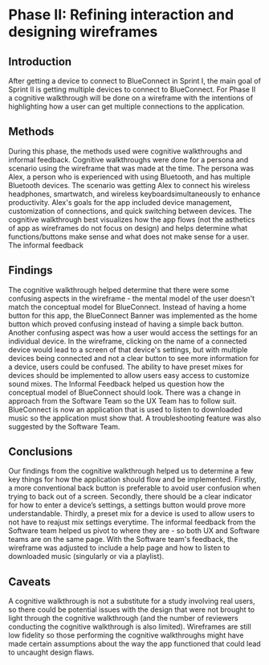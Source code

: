 # Phase II: Refining interaction and designing wireframes

## Introduction

After getting a device to connect to BlueConnect in Sprint I, the main goal of Sprint II is getting multiple devices to connect to BlueConnect. For Phase II a cognitive walkthrough will be done on a wireframe with the intentions of highlighting how a user can get multiple connections to the application.

## Methods

During this phase, the methods used were cognitive walkthroughs and informal feedback. Cognitive walkthroughs were done for a persona and scenario using the wireframe that was made at the time. The persona was Alex, a person who is experienced with using Bluetooth, and has multiple Bluetooth devices. The scenario was getting Alex to connect his wireless headphones, smartwatch, and wireless keyboardsimultaneously to enhance productivity. Alex's goals for the app included device management, customization of connections, and quick switching between devices. The cognitive walkthrough best visualizes how the app flows (not the asthetics of app as wireframes do not focus on design) and helps determine what functions/buttons make sense and what does not make sense for a user. The informal feedback

## Findings

The cognitive walkthrough helped determine that there were some confusing aspects in the wireframe - the mental model of the user doesn't match the conceptual model for BlueConnect. Instead of having a home button for this app, the BlueConnect Banner was implemented as the home button which proved confusing instead of having a simple back button. Another confusing aspect was how a user would access the settings for an individual device. In the wireframe, clicking on the name of a connected device would lead to a screen of that device's settings, but with multiple devices being connected and not a clear button to see more information for a device, users could be confused. The ability to have preset mixes for devices should be implemented to allow users easy access to customize sound mixes. The Informal Feedback helped us question how the conceptual model of BlueConnect should look. There was a change in approach from the Software Team so the UX Team has to follow suit. BlueConnect is now an application that is used to listen to downloaded music so the application must show that. A troubleshooting feature was also suggested by the Software Team.

## Conclusions

Our findings from the cognitive walkthrough helped us to determine a few key things for how the application should flow and be implemented.  Firstly, a more conventional back button is preferable to avoid user confusion when trying to back out of a screen.  Secondly, there should be a clear indicator for how to enter a device’s settings, a settings button would prove more understandable. Thirdly, a preset mix for a device is used to allow users to not have to reajust mix settings everytime. The informal feedback from the Software team helped us pivot to where they are - so both UX and Software teams are on the same page. With the Software team's feedback, the wireframe was adjusted to include a help page and how to listen to downloaded music (singularly or via a playlist).

## Caveats

A cognitive walkthrough is not a substitute for a study involving real users, so there could be potential issues with the design that were not brought to light through the cognitive walkthrough (and the number of reviewers conducting the cognitive walkthrough is also limited). Wireframes are still low fidelity so those performing the cognitive walkthroughs might have made certain assumptions about the way the app functioned that could lead to uncaught design flaws. 
